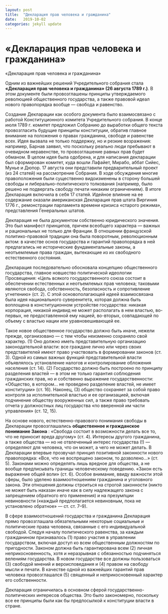 ```yaml
---
layout: post
title:  "Декларация прав человека и гражданина"
date:   2019-10-02
categories: jekyll update
---
```



# «Декларация прав человека и гражданина»

«Декларация прав человека и гражданина»

Одним из важнейших решений Учредительного собрания стала **«Декларация прав человека и гражданина» (26 августа 1789 г.)**. В этом документе были провозглашены принципы утверждаемого революцией общественного государства, а также правовой идеал нового правопорядка вообще — свобода и равенство.

Создание Декларации как особого документа было взаимосвязано с работой Конституционного комитета Учредительного собрания. В конце июля 1789 г. комитет предложил Собранию до выработки общего текста провозгласить будущие принципы конституции, обратив главное внимание на положения о правах гражданина, свободе и равенстве всех. Идея вызвала не только поддержку, но и резкие возражения: например, Барнав заявил, что поскольку реально люди пребывают в очевидном неравенстве, то провозглашение равных прав будет обманом. В целом идея была одобрена, и для написания декларации был сформирован комитет, куда вошли Лафайет, Мирабо, аббат Сийес, Мунье и Дюпор. 17 августа они представили предварительный проект (из 24 статей) на рассмотрение Собрания. В ходе обсуждения многие правоположения были существенно видоизменены в сторону большей свободы и либерально-политического толкования (например, было решено не подвергать свободу печати никаким ограничениям). В итоге Декларация включила в себя 17 статей. Идейное влияние на ее содержание оказали американская Декларация прав штата Виргиния 1776 г., ремонстрации парламента времени кризиса «старого режима», представления Генеральных штатов.

Декларация не была документом собственно юридического значения. Это был манифест принципов, причем всеобщего характера — важных и рациональных не только для Франции. В отношении французской политико-правовой традиции она была поворотным, революционным актом: в качестве основ государства и гарантий правопорядка в ней предлагались не исторические фундаментальные законы, а неотъемлемые права граждан, вытекающие из их свободного естественного состояния.

Декларация последовательно обосновала концепцию общественного государства, главное новшество политической идеологии Просвещения: «Цель всякого государственного союза состоит в обеспечении естественных и неотъемлемых прав человека; таковыми являются свобода, собственность, безопасность и сопротивление угнетению» (ст. 2). С этой основополагающей идеей взаимосвязана была идея национального суверенитета, которая должна быть воплощена в конституционном устройстве государства: никакая корпорация, никакой индивид не может располагать в нем властью, во-первых, не предоставленной ему нацией, во-вторых, совпадающей по объему с властью нации или уравновешивающей ее.

Такое новое общественное государство должно быть иначе, нежели прежде, организовано — с тем чтобы неизменно сохраняло свой характер. (1) Оно должно иметь представительную организацию законодательной власти: все граждане лично или через своих представителей имеют право участвовать в формировании законов (ст. 3). Одной из самых важных функций представительной власти объявлялось установление налогов и контролирование обложения населения (ст. 14). (2) Государство должно быть построено по принципу разделения властей — в этом не только гарантия соблюдения гражданских прав, но и собственно выражение государственности: «Общество, в котором… не проведено разделение властей, не имеет конституции» (ст. 16). Наконец, (3) общество сохраняет за собой право контроля за исполнительной властью и ее организацией, включая подчинение обществу вооруженных сил, а также право требовать отчета у должностных лиц государства «по вверенной им части управления» (ст. 12, 15).

На основе нового, естественно-правового понимания свободы в Декларации провозглашались  **общественное и гражданское понимание Закона** : «Свобода состоит в возможности делать все то, что не приносит вреда другому» (ст. 4). Интересы другого гражданина, а также общества — но не отвлеченный интерес государства (!) — определяют для человека, что он может, а чего не может делать. В Декларации впервые прозвучал принцип позитивной законности нового правопорядка: «Все, что не воспрещено законом, то дозволено…» (ст. 5). Законами можно определять лишь вредное для общества, а не вообще предписывать границы человеческому поведению. «Закон есть выражение общей воли» (ст. 6). Особое внимание, ввиду важности этой сферы, было уделено взаимоотношениям гражданина и уголовного закона. Эти отношения должны строиться на строгой законности (никто не может быть наказан иначе как в силу надлежащего закона с запрещением обратного его применения) и на презумпции невиновности («каждый предполагается невиновным, пока не установлено обратное» — ст. ст. 7–9).

В сфере взаимоотношений государства и гражданина Декларация прямо провозглашала обязательными некоторые социальные и политические права человека, связанные с его индивидуальной свободой. Следуя началу политического равенства, за каждым гражданином признавалось (1) право участия в управлении государством, включая доступ ко всем общественным должностям по пригодности. Законом должна быть гарантирована всем (2) личная неприкосновенность, хотя и неразрывная с обязанностью подчиняться велениям государства. В новом государстве все должны пользоваться (3) свободой мнений и вероисповедания и (4) правом на свободу мысли и печати. В качестве одной из важнейших гарантий прав человека провозглашался (5) священный и неприкосновенный характер его собственности.

Декларация ограничилась в основном сферой государственно-политических интересов общества. Это было закономерно, поскольку все ее принципы были как бы предпосылкой к конституции власти в стране.